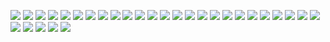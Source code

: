 ![](/Amemei.github.io-reading/img/彼女は私を丸呑みしたい/01.jpg)
![](/Amemei.github.io-reading/img/彼女は私を丸呑みしたい/02.jpg)
![](/Amemei.github.io-reading/img/彼女は私を丸呑みしたい/03.jpg)
![](/Amemei.github.io-reading/img/彼女は私を丸呑みしたい/04.jpg)
![](/Amemei.github.io-reading/img/彼女は私を丸呑みしたい/05.jpg)
![](/Amemei.github.io-reading/img/彼女は私を丸呑みしたい/06.jpg)
![](/Amemei.github.io-reading/img/彼女は私を丸呑みしたい/07.jpg)
![](/Amemei.github.io-reading/img/彼女は私を丸呑みしたい/08.jpg)
![](/Amemei.github.io-reading/img/彼女は私を丸呑みしたい/09.jpg)
![](/Amemei.github.io-reading/img/彼女は私を丸呑みしたい/10.jpg)
![](/Amemei.github.io-reading/img/彼女は私を丸呑みしたい/11.jpg)
![](/Amemei.github.io-reading/img/彼女は私を丸呑みしたい/12.jpg)
![](/Amemei.github.io-reading/img/彼女は私を丸呑みしたい/13.jpg)
![](/Amemei.github.io-reading/img/彼女は私を丸呑みしたい/14.jpg)
![](/Amemei.github.io-reading/img/彼女は私を丸呑みしたい/15.jpg)
![](/Amemei.github.io-reading/img/彼女は私を丸呑みしたい/16.jpg)
![](/Amemei.github.io-reading/img/彼女は私を丸呑みしたい/17.jpg)
![](/Amemei.github.io-reading/img/彼女は私を丸呑みしたい/18.jpg)
![](/Amemei.github.io-reading/img/彼女は私を丸呑みしたい/19.jpg)
![](/Amemei.github.io-reading/img/彼女は私を丸呑みしたい/20.jpg)
![](/Amemei.github.io-reading/img/彼女は私を丸呑みしたい/21.jpg)
![](/Amemei.github.io-reading/img/彼女は私を丸呑みしたい/22.jpg)
![](/Amemei.github.io-reading/img/彼女は私を丸呑みしたい/23.jpg)
![](/Amemei.github.io-reading/img/彼女は私を丸呑みしたい/24.jpg)
![](/Amemei.github.io-reading/img/彼女は私を丸呑みしたい/25.jpg)
![](/Amemei.github.io-reading/img/彼女は私を丸呑みしたい/26.jpg)
![](/Amemei.github.io-reading/img/彼女は私を丸呑みしたい/27.jpg)
![](/Amemei.github.io-reading/img/彼女は私を丸呑みしたい/28.jpg)
![](/Amemei.github.io-reading/img/彼女は私を丸呑みしたい/29.jpg)
![](/Amemei.github.io-reading/img/彼女は私を丸呑みしたい/30.jpg)